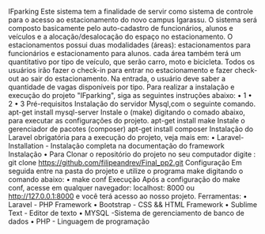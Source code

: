 ﻿IFparking
Este sistema tem a finalidade de servir como sistema de controle para o acesso ao estacionamento do novo campus Igarassu. O sistema será composto basicamente pelo auto-cadastro de funcionários, alunos e veículos e a alocação/desalocação do espaço no estacionamento.
O estacionamentos possui duas modalidades (áreas): estacionamentos para funcionários e estacionamento para alunos. cada área também terá um quantitativo por tipo de veículo, que serão carro, moto e bicicleta. Todos os usuários irão fazer o check-in para entrar no estacionamento e fazer check-out ao sair do estacionamento. Na entrada, o usuário deve saber a quantidade de vagas disponíveis por tipo.
Para realizar a instalação e execução do projeto "IFparking", siga as seguintes instruções abaixo: 
• 1
• 2
• 3
Pré-requisitos Instalação do servidor Mysql,com o seguinte comando.
apt-get install mysql-server
Instale o (make) digitando o comado abaixo, para executar as configurações do projeto.
apt-get install make
Instale o gerenciador de pacotes (composer)
apt-get install composer
Instalação do Laravel obrigatória para a execução do projeto, veja mais em: 
• Laravel-Installation - Instalação completa na documentação do framework Instalação
• Para Clonar o repositório do projeto no seu computador digite :
git clone https://github.com/filipeandrev/Final_pp2.git
Configuração Em seguida entre na pasta do projeto e utilize o programa make digitando o comando abaixo:
• make conf
Execução Após a configuração do make conf, acesse em qualquer navegador:
localhost: 8000 ou http://127.0.0.1:8000 e você terá acesso ao nosso projeto.
Ferramentas:
• Laravel - PHP Framework
• Bootstrap - CSS && HTML Framework
• Sublime Text - Editor de texto
• MYSQL -Sistema de gerenciamento de banco de dados
• PHP - Linguagem de programação

